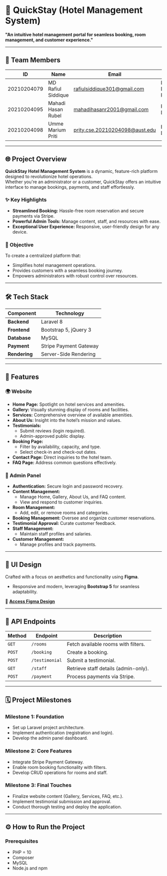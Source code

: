 # 🌟 QuickStay (Hotel Management System)

**"An intuitive hotel management portal for seamless booking, room management, and customer experience."**

---

## 👥 Team Members

| **ID**      | **Name**           | **Email**                      | **Role**                  |
| ----------- | ------------------ | ------------------------------ | ------------------------- |
| 20210204079 | MD Rafiul Siddique | rafiulsiddique301@gmail.com    | Lead Developer, Fullstack |
| 20210204095 | Mahadi Hasan Rubel | mahadihasanr2001@gmail.com     | Frontend Developer        |
| 20210204098 | Umme Marium Priti  | prity.cse.20210204098@aust.edu | Backend Developer         |

---

## 🌐 Project Overview

**QuickStay Hotel Management System** is a dynamic, feature-rich platform designed to revolutionize hotel operations.  
Whether you're an administrator or a customer, QuickStay offers an intuitive interface to manage bookings, payments, and staff effortlessly.

### ✨ Key Highlights

-   **Streamlined Booking:** Hassle-free room reservation and secure payments via Stripe.
-   **Powerful Admin Tools:** Manage content, staff, and resources with ease.
-   **Exceptional User Experience:** Responsive, user-friendly design for any device.

### 🎯 Objective

To create a centralized platform that:

-   Simplifies hotel management operations.
-   Provides customers with a seamless booking journey.
-   Empowers administrators with robust control over resources.

---

## 🛠️ Tech Stack

| **Component** | **Technology**         |
| ------------- | ---------------------- |
| **Backend**   | Laravel 8              |
| **Frontend**  | Bootstrap 5, jQuery 3  |
| **Database**  | MySQL                  |
| **Payment**   | Stripe Payment Gateway |
| **Rendering** | Server-Side Rendering  |

---

## 🚀 Features

### 🌍 Website

-   **Home Page:** Spotlight on hotel services and amenities.
-   **Gallery:** Visually stunning display of rooms and facilities.
-   **Services:** Comprehensive overview of available amenities.
-   **About Us:** Insight into the hotel’s mission and values.
-   **Testimonials:**
    -   Submit reviews (login required).
    -   Admin-approved public display.
-   **Booking Page:**
    -   Filter by availability, capacity, and type.
    -   Select check-in and check-out dates.
-   **Contact Page:** Direct inquiries to the hotel team.
-   **FAQ Page:** Address common questions effectively.

### 🔑 Admin Panel

-   **Authentication:** Secure login and password recovery.
-   **Content Management:**
    -   Manage Home, Gallery, About Us, and FAQ content.
    -   View and respond to customer inquiries.
-   **Room Management:**
    -   Add, edit, or remove rooms and categories.
-   **Booking Management:** Oversee and organize customer reservations.
-   **Testimonial Approval:** Curate customer feedback.
-   **Staff Management:**
    -   Maintain staff profiles and salaries.
-   **Customer Management:**
    -   Manage profiles and track payments.

---

## 🎨 UI Design

Crafted with a focus on aesthetics and functionality using **Figma**.

-   Responsive and modern, leveraging **Bootstrap 5** for seamless adaptability.

📌 **[Access Figma Design](<https://www.figma.com/design/zEtZjsbDNTuRrPsPtzoNl4/QuickStay(Hotel-Mangement-Portal)?node-id=0-1&t=38KaqmTpbDw6dDbC-1>)**

---

## 📡 API Endpoints

| **Method** | **Endpoint**   | **Description**                      |
| ---------- | -------------- | ------------------------------------ |
| `GET`      | `/rooms`       | Fetch available rooms with filters.  |
| `POST`     | `/booking`     | Create a booking.                    |
| `POST`     | `/testimonial` | Submit a testimonial.                |
| `GET`      | `/staff`       | Retrieve staff details (admin-only). |
| `POST`     | `/payment`     | Process payments via Stripe.         |

---

## 🗓️ Project Milestones

### Milestone 1: Foundation

-   Set up Laravel project architecture.
-   Implement authentication (registration and login).
-   Develop the admin panel dashboard.

### Milestone 2: Core Features

-   Integrate Stripe Payment Gateway.
-   Enable room booking functionality with filters.
-   Develop CRUD operations for rooms and staff.

### Milestone 3: Final Touches

-   Finalize website content (Gallery, Services, FAQ, etc.).
-   Implement testimonial submission and approval.
-   Conduct thorough testing and deploy the application.

---

## ⚙️ How to Run the Project

### Prerequisites

-   PHP = 10
-   Composer
-   MySQL
-   Node.js and npm
